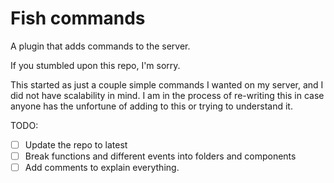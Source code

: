 # Fish commands

A plugin that adds commands to the server.

If you stumbled upon this repo, I'm sorry.

This started as just a couple simple commands I wanted on my server, and I did not have scalability in mind. I am in the process of re-writing this in case anyone has the unfortune of adding to this or trying to understand it.

TODO:
- [ ] Update the repo to latest
- [ ] Break functions and different events into folders and components
- [ ] Add comments to explain everything.
